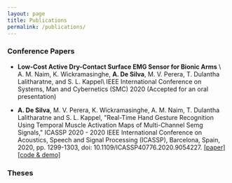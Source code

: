 ```yaml
---
layout: page
title: Publications
permalink: /publications/
---
```


### Conference Papers

* **Low-Cost Active Dry-Contact Surface EMG Sensor for Bionic Arms** \\
A. M. Naim, K. Wickramasinghe, **A. De Silva**, M. V. Perera, T. Dulantha Lalitharatne, and S. L. Kappel\\
IEEE International Conference on Systems, Man and Cybernetics (SMC) 2020 (Accepted for an oral presentation)

* **A. De Silva**, M. V. Perera, K. Wickramasinghe, A. M. Naim, T. Dulantha Lalitharatne and S. L. Kappel, "Real-Time Hand Gesture Recognition Using Temporal Muscle Activation Maps of Multi-Channel Semg Signals," ICASSP 2020 - 2020 IEEE International Conference on Acoustics, Speech and Signal Processing (ICASSP), Barcelona, Spain, 2020, pp. 1299-1303, doi: 10.1109/ICASSP40776.2020.9054227. [[paper]](https://ieeexplore.ieee.org/document/9054227) [[code & demo]](https://github.com/Laknath1996/Real-Time-Hand-Gesture-Recognition-with-TMA-Maps)

### Theses
